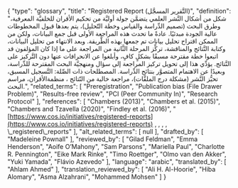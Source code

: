 {
    "type": "glossary",
    "title": "Registered Report (التَّقرير المسجَّل)",
    "definition": "شكل من أشكال النَّشر العلمي يتضمَّن جولة أوليَّة من تحكيم الأقران للخلفيَّة المعرفية، وطرق البحث (تصميم الدِّراسة والقياس وخطة التّحليل)، يتم بعدها قبول المخطوطات عالية الجودة مبدئيًا. عادةً ما تحدث هذه المراجعة الأولى قبل جمع البيانات، ولكن من الممكن اقتراح تحليل بيانات تم جمعها بهذه الطَّريقة. وبعد الانتهاء من تحليل البيانات، وكتابة النَّتائج والمناقشة، تركِّز المرحلة الثَّانية من المراجعة على ما إذا كان المؤلفون قد اتبعوا خطة مقترحة مسبقًا بشكلٍ كافٍ، وأبلغوا عن الانحرافات عنها دون التَّركيز على النَّتائج.  يؤدِّي هذا إلى تحويل تركيز المراجعة إلى سؤال ومنهجيَّة البحث المقترحة للدِّراسة، وبعيدًا عن الاهتمام المتصوَّر بنتائج الدِّراسة.  المصطلحات ذات الصِّلة: التَّسجيل المسبق، تحيُّز النَّشر (مشكلة درج الملفَّات)، مراجعة خالية من النّتائج ، منظمةالأقران، مراسم البحث.",
    "related_terms": [
        "Preregistration",
        "Publication bias (File Drawer Problem)",
        "Results-free review",
        "PCI (Peer Community In)",
        "Research Protocol"
    ],
    "references": [
        "Chambers (2013)",
        "Chambers et al. (2015)",
        "Chambers and Tzavella (2020)",
        "Findley et al. (2016)",
        "[https://www.cos.io/initiatives/registered-reports](https://www.cos.io/initiatives/registered-reports) , , , , \\_registered\\_reports"
    ],
    "alt_related_terms": [
        null
    ],
    "drafted_by": [
        "Madeleine Pownall"
    ],
    "reviewed_by": [
        "Gilad Feldman",
        "Emma Henderson",
        "Aoife O’Mahony",
        "Sam Parsons",
        "Mariella Paul",
        "Charlotte R. Pennington",
        "Eike Mark Rinke",
        "Timo Roettger",
        "Olmo van den Akker",
        "Yuki Yamada",
        "Flávio Azevedo"
    ],
    "language": "arabic",
    "translated_by": [
        "Ahlam Ahmed"
    ],
    "translation_reviewed_by": [
        "Ali H. Al-Hoorie",
        "Hiba Alomary",
        "Asma Alzahrani",
        "Mohammed Mohsen"
    ]
}